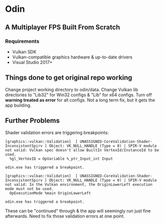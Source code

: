 # Odin
## A Multiplayer FPS Built From Scratch

### Requirements
 * Vulkan SDK
 * Vulkan-compatible graphics hardware & up-to-date drivers
 * Visual Studio 2017+

## Things done to get original repo working
Change project working directory to odin/data.
Change Vulkan lib directories to "Lib32" for Win32 configs & "Lib" for x64 configs.
Turn off **warning treated as error** for all configs. Not a long term fix, but it gets the app building.

## Further Problems
Shader validation errors are triggering breakpoints:
```
[graphics::vulkan::Validation]  [ UNASSIGNED-CoreValidation-Shader-InconsistentSpirv ] Object: VK_NULL_HANDLE (Type = 0) | SPIR-V module not valid: Vulkan spec doesn't allow BuiltIn VertexId/InstanceId to be used.
  %gl_VertexID = OpVariable %_ptr_Input_int Input

odin.exe has triggered a breakpoint.

[graphics::vulkan::Validation]  [ UNASSIGNED-CoreValidation-Shader-InconsistentSpirv ] Object: VK_NULL_HANDLE (Type = 0) | SPIR-V module not valid: In the Vulkan environment, the OriginLowerLeft execution mode must not be used.
  OpExecutionMode %main OriginLowerLeft

odin.exe has triggered a breakpoint.
```

These can be "continued" through & the app will seemingly run just fine afterwards. Need to fix those validation errors at one point.